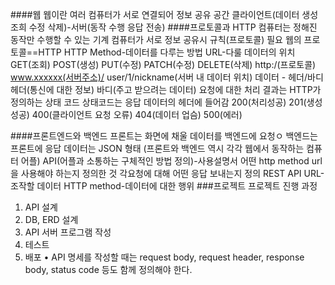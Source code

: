####웹
웹이란 여러 컴퓨터가 서로 연결되어 정보 공유 공간
클라이언트(데이터 생성 조희 수정 삭제)-서버(동작 수행 응답 전송)
####프로토콜과 HTTP
컴퓨터는 정해진 동작만 수행할 수 있는 기계
컴퓨터가 서로 정보 공유시 규칙(프로토콜) 필요
웹의 프로토콜==HTTP
HTTP Method-데이터를 다루는 방법
URL-다룰 데이터의 위치
GET(조회) POST(생성) PUT(수정) PATCH(수정) DELETE(삭제)
http:/(프로토콜)  www.xxxxxx(서버주소)/ user/1/nickname(서버 내 데이터 위치)
데이터 - 헤더/바디
헤더(통신에 대한 정보) 바디(주고 받으려는 데이터)
요청에 대한 처리 결과는 HTTP가 정의하는 상태 코드
상태코드는 응답 데이터의 헤더에 들어감
200(처리성공) 201(생성 성공) 400(클라이언트 요청 오류) 404(데이터 업슴) 500(에러)

####프론트엔드와 백엔드
프론트는 화면에 채울 데이터를 백엔드에 요청ㅇ
백엔드는 프론트에 응답
데이터는 JSON 형태
(프론트와 백엔드 역시 각각 웹에서 동작하는 컴퓨터 어플)
API(어플과 소통하는 구체적인 방법 정의)-사용설명서
어떤 http method url을 사용해야 하는지 정의한 것
각요청에 대해 어떤 응답 보내는지 정의
REST API
URL-조작할 데이터 HTTP method-데이터에 대한 행위
###프로젝트
프로젝트 진행 과정
1. API 설계
2. DB, ERD 설계
3. API 서버 프로그램 작성
4. 테스트
5. 배포
• API 명세를 작성할 때는 request body, request header, response body, status code 등도 함께 정의해야 한다.
